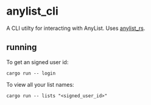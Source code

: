 # anylist_cli

A CLI utilty for interacting with AnyList. Uses [anylist_rs](https://github.com/phildenhoff/anylist_rs).

## running

To get an signed user id:

```fish
cargo run -- login
```

To view all your list names:

```fish
cargo run -- lists "<signed_user_id>"
```
